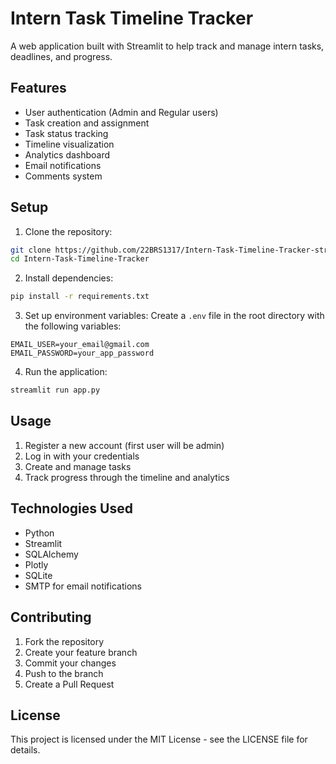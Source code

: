 # Intern Task Timeline Tracker

A web application built with Streamlit to help track and manage intern tasks, deadlines, and progress.

## Features

- User authentication (Admin and Regular users)
- Task creation and assignment
- Task status tracking
- Timeline visualization
- Analytics dashboard
- Email notifications
- Comments system

## Setup

1. Clone the repository:
```bash
git clone https://github.com/22BRS1317/Intern-Task-Timeline-Tracker-streamlit.git
cd Intern-Task-Timeline-Tracker
```

2. Install dependencies:
```bash
pip install -r requirements.txt
```

3. Set up environment variables:
Create a `.env` file in the root directory with the following variables:
```
EMAIL_USER=your_email@gmail.com
EMAIL_PASSWORD=your_app_password
```

4. Run the application:
```bash
streamlit run app.py
```

## Usage

1. Register a new account (first user will be admin)
2. Log in with your credentials
3. Create and manage tasks
4. Track progress through the timeline and analytics

## Technologies Used

- Python
- Streamlit
- SQLAlchemy
- Plotly
- SQLite
- SMTP for email notifications

## Contributing

1. Fork the repository
2. Create your feature branch
3. Commit your changes
4. Push to the branch
5. Create a Pull Request

## License

This project is licensed under the MIT License - see the LICENSE file for details. 
